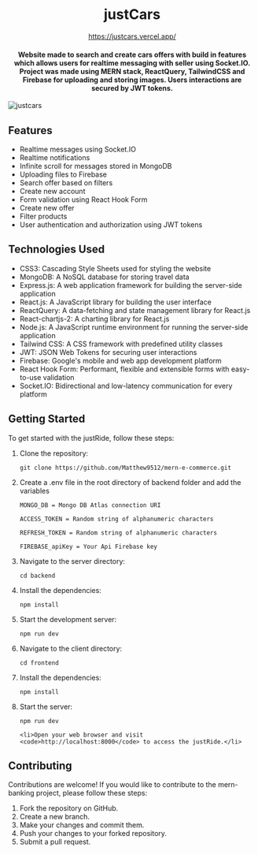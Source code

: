 <div align="center">
<h1>justCars</h1>

<a href='https://justcars.vercel.app/'>https://justcars.vercel.app/</a>

<h4>
Website made to search and create cars offers with build in features which allows users for realtime messaging with seller using Socket.IO. Project was made using MERN stack, ReactQuery, TailwindCSS and Firebase for uploading and storing images. Users interactions are secured by JWT tokens.
</h4>
</div>

![justcars](https://github.com/Matthew9512/mern-cars-announcement/assets/108298198/ef3e1c9f-e1d1-4203-8386-cca1937cd2d7)

<h2>Features</h2>

<ul>
  <li>Realtime messages using Socket.IO</li>
  <li>Realtime notifications</li>
  <li>Infinite scroll for messages stored in MongoDB</li>
  <li>Uploading files to Firebase</li>
  <li>Search offer based on filters</li>
  <li>Create new account</li>
  <li>Form validation using React Hook Form</li>
  <li>Create new offer</li>
  <li>Filter products</li>
  <li>User authentication and authorization using JWT tokens</li>
</ul>

  <h2>Technologies Used</h2>
  <ul>
    <li>CSS3: Cascading Style Sheets used for styling the website</li>
    <li>MongoDB: A NoSQL database for storing travel data</li>
    <li>Express.js: A web application framework for building the server-side application</li>
    <li>React.js: A JavaScript library for building the user interface</li>
    <li>ReactQuery: A data-fetching and state management library for React.js</li>
    <li>React-chartjs-2: A charting library for React.js</li>
    <li>Node.js: A JavaScript runtime environment for running the server-side application</li>
    <li>Tailwind CSS: A CSS framework with predefined utility classes</li>
    <li>JWT: JSON Web Tokens for securing user interactions</li>
    <li>Firebase: Google's mobile and web app development platform</li>
    <li>React Hook Form: Performant, flexible and extensible forms with easy-to-use validation</li>
    <li>Socket.IO: Bidirectional and low-latency communication for every platform</li>
  </ul>

  <h2>Getting Started</h2>

  <p>To get started with the justRide, follow these steps:</p>
  <ol>
    <li>Clone the repository:</li>
    <pre><code>git clone https://github.com/Matthew9512/mern-e-commerce.git</code></pre>
    <li>Create a .env file in the root directory of backend folder and add the variables</li>
    <pre><code>MONGO_DB = Mongo DB Atlas connection URI</code></pre>
    <pre><code>ACCESS_TOKEN = Random string of alphanumeric characters</code></pre>
    <pre><code>REFRESH_TOKEN = Random string of alphanumeric characters</code></pre>
    <pre><code>FIREBASE_apiKey = Your Api Firebase key</code></pre>
    <li>Navigate to the server directory:</li>
    <pre><code>cd backend</code></pre>
    <li>Install the dependencies:</li>
    <pre><code>npm install</code></pre>
    <li>Start the development server:</li>
    <pre><code>npm run dev</code></pre>
    <li>Navigate to the client directory:</li>
    <pre><code>cd frontend</code></pre>
    <li>Install the dependencies:</li>
    <pre><code>npm install</code></pre>
    <li>Start the server:</li>
    <pre><code>npm run dev</code></pre>
    
    <li>Open your web browser and visit <code>http://localhost:8000</code> to access the justRide.</li>
  </ol>
  
  <h2>Contributing</h2>
  <p>Contributions are welcome! If you would like to contribute to the mern-banking project, please follow these steps:</p>
  <ol>
    <li>Fork the repository on GitHub.</li>
    <li>Create a new branch.</li>
    <li>Make your changes and commit them.</li>
    <li>Push your changes to your forked repository.</li>
    <li>Submit a pull request.</li>
  </ol>
